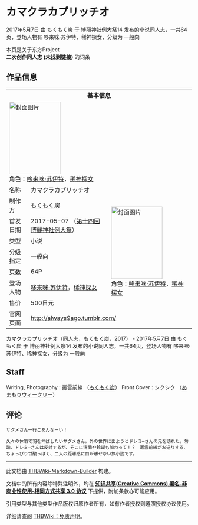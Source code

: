 # カマクラカプリッチオ

<!-- source html: G:\repos\THBWiki-Markdown-Builder\THBWikiMarkdown\Temp\main\f\f9\ns0%3A%E3%82%AB%E3%83%9E%E3%82%AF%E3%83%A9%E3%82%AB%E3%83%97%E3%83%AA%E3%83%83%E3%83%81%E3%82%AA.html -->

2017年5月7日 由 もくもく炭 于 博丽神社例大祭14 发布的小说同人志，一共64页，登场人物有 哆来咪·苏伊特、稀神探女，分级为 一般向

本页是关于东方Project  
 **二次创作同人志 (未找到链接)** 的词条

## 作品信息

<table><tbody><tr><th colspan="3">基本信息</th></tr><tr><td class="cover-artwork-mobile" colspan="2"><a href="./文件-カマクラカプリッチオ封面.jpg.md" class="image" title="封面图片"><img alt="封面图片" src="https://upload.thwiki.cc/thumb/5/53/%E3%82%AB%E3%83%9E%E3%82%AF%E3%83%A9%E3%82%AB%E3%83%97%E3%83%AA%E3%83%83%E3%83%81%E3%82%AA%E5%B0%81%E9%9D%A2.jpg/139px-%E3%82%AB%E3%83%9E%E3%82%AF%E3%83%A9%E3%82%AB%E3%83%97%E3%83%AA%E3%83%83%E3%83%81%E3%82%AA%E5%B0%81%E9%9D%A2.jpg" decoding="async" loading="lazy" width="139" height="196" srcset="https://upload.thwiki.cc/thumb/5/53/%E3%82%AB%E3%83%9E%E3%82%AF%E3%83%A9%E3%82%AB%E3%83%97%E3%83%AA%E3%83%83%E3%83%81%E3%82%AA%E5%B0%81%E9%9D%A2.jpg/208px-%E3%82%AB%E3%83%9E%E3%82%AF%E3%83%A9%E3%82%AB%E3%83%97%E3%83%AA%E3%83%83%E3%83%81%E3%82%AA%E5%B0%81%E9%9D%A2.jpg 1.5x, https://upload.thwiki.cc/thumb/5/53/%E3%82%AB%E3%83%9E%E3%82%AF%E3%83%A9%E3%82%AB%E3%83%97%E3%83%AA%E3%83%83%E3%83%81%E3%82%AA%E5%B0%81%E9%9D%A2.jpg/278px-%E3%82%AB%E3%83%9E%E3%82%AF%E3%83%A9%E3%82%AB%E3%83%97%E3%83%AA%E3%83%83%E3%83%81%E3%82%AA%E5%B0%81%E9%9D%A2.jpg 2x" data-file-width="1447" data-file-height="2039"></a><div class="cover-char">角色：<a href="./哆来咪·苏伊特.md" title="哆来咪·苏伊特">哆来咪·苏伊特</a>，<a href="./稀神探女.md" title="稀神探女">稀神探女</a></div></td>
</tr><tr><td class="label">名称</td><td colspan="2"> カマクラカプリッチオ </td></tr><tr><td class="label">制作方</td><td><a href="./もくもく炭.md" title="もくもく炭">もくもく炭</a></td><td class="cover-artwork" rowspan="7" style="min-width:196px;"><a href="./文件-カマクラカプリッチオ封面.jpg.md" class="image" title="封面图片"><img alt="封面图片" src="https://upload.thwiki.cc/thumb/5/53/%E3%82%AB%E3%83%9E%E3%82%AF%E3%83%A9%E3%82%AB%E3%83%97%E3%83%AA%E3%83%83%E3%83%81%E3%82%AA%E5%B0%81%E9%9D%A2.jpg/139px-%E3%82%AB%E3%83%9E%E3%82%AF%E3%83%A9%E3%82%AB%E3%83%97%E3%83%AA%E3%83%83%E3%83%81%E3%82%AA%E5%B0%81%E9%9D%A2.jpg" decoding="async" loading="lazy" width="139" height="196" srcset="https://upload.thwiki.cc/thumb/5/53/%E3%82%AB%E3%83%9E%E3%82%AF%E3%83%A9%E3%82%AB%E3%83%97%E3%83%AA%E3%83%83%E3%83%81%E3%82%AA%E5%B0%81%E9%9D%A2.jpg/208px-%E3%82%AB%E3%83%9E%E3%82%AF%E3%83%A9%E3%82%AB%E3%83%97%E3%83%AA%E3%83%83%E3%83%81%E3%82%AA%E5%B0%81%E9%9D%A2.jpg 1.5x, https://upload.thwiki.cc/thumb/5/53/%E3%82%AB%E3%83%9E%E3%82%AF%E3%83%A9%E3%82%AB%E3%83%97%E3%83%AA%E3%83%83%E3%83%81%E3%82%AA%E5%B0%81%E9%9D%A2.jpg/278px-%E3%82%AB%E3%83%9E%E3%82%AF%E3%83%A9%E3%82%AB%E3%83%97%E3%83%AA%E3%83%83%E3%83%81%E3%82%AA%E5%B0%81%E9%9D%A2.jpg 2x" data-file-width="1447" data-file-height="2039"></a><div class="cover-char">角色：<a href="./哆来咪·苏伊特.md" title="哆来咪·苏伊特">哆来咪·苏伊特</a>，<a href="./稀神探女.md" title="稀神探女">稀神探女</a></div></td>
</tr><tr><td class="label">首发日期</td><td>2017-05-07&#160;（<a href="/展会作品列表?e=%E5%8D%9A%E4%B8%BD%E7%A5%9E%E7%A4%BE%E4%BE%8B%E5%A4%A7%E7%A5%AD%2314">第十四回 博麗神社例大祭</a>）</td></tr><tr><td class="label">类型</td><td>小说</td></tr><tr><td class="label">分级指定</td><td>一般向</td></tr><tr><td class="label">页数</td><td>64P</td></tr><tr><td class="label">登场人物</td><td><a href="./哆来咪·苏伊特.md" title="哆来咪·苏伊特">哆来咪·苏伊特</a>，<a href="./稀神探女.md" title="稀神探女">稀神探女</a></td></tr><tr><td class="label">售价</td><td>500日元</td></tr>
<tr><td class="label">官网页面</td><td colspan="2"><a rel="nofollow" class="external free" href="http://always9ago.tumblr.com/">http://always9ago.tumblr.com/</a></td></tr></tbody></table>

カマクラカプリッチオ（同人志，もくもく炭，2017） - 2017年5月7日 由 もくもく炭 于 博丽神社例大祭14 发布的小说同人志，一共64页，登场人物有 哆来咪·苏伊特、稀神探女，分级为 一般向

## Staff
Writing, Photography
: 叢雲前線 （[もくもく炭](./もくもく炭.md)）
Front Cover
: シクシク （[あまもりウィークリー](./あまもりウィークリー.md)）


## 评论
```
サグメさん一行ごあんなーい！

久々の休暇で羽を伸ばしたいサグメさん。外の世界に出ようとドレミ―さんの元を訪れた。勿論、ドレミ―さんは反対するが、そこに清蘭や鈴瑚も加わって！？　叢雲前線がお送りする、ちょっぴり甘酸っぱく、二人の距離感に目が離せない旅小説です。
```

  
  

  





---

此文档由 [THBWiki-Markdown-Builder](https://github.com/Delsin-Yu/THBWiki-Markdown-Builder) 构建。

文档中的所有内容除特殊注明外，均在 [**知识共享(Creative Commons) 署名-非商业性使用-相同方式共享 3.0 协议**](https://creativecommons.org/licenses/by-sa/3.0/deed.zh-hans) 下提供，附加条款亦可能应用。

引用类型与其他类型作品版权归原作者所有，如有作者授权则遵照授权协议使用。

详细请查阅 [THBWiki：免责声明](https://thbwiki.cc/THBWiki:%E5%85%8D%E8%B4%A3%E5%A3%B0%E6%98%8E)。

